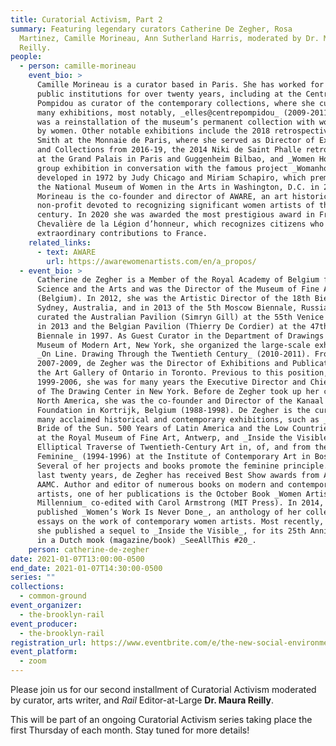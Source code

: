 ```yaml
---
title: Curatorial Activism, Part 2
summary: Featuring legendary curators Catherine De Zegher, Rosa
  Martinez, Camille Morineau, Ann Sutherland Harris, moderated by Dr. Maura
  Reilly.
people:
  - person: camille-morineau
    event_bio: >
      Camille Morineau is a curator based in Paris. She has worked for French
      public institutions for over twenty years, including at the Centre Georges
      Pompidou as curator of the contemporary collections, where she curated
      many exhibitions, most notably, _elles@centrepompidou_ (2009-2011), which
      was a reinstallation of the museum’s permanent collection with works only
      by women. Other notable exhibitions include the 2018 retrospective of Kiki
      Smith at the Monnaie de Paris, where she served as Director of Exhibitions
      and Collections from 2016-19, the 2014 Niki de Saint Phalle retrospective
      at the Grand Palais in Paris and Guggenheim Bilbao, and _Women House_, a
      group exhibition in conversation with the famous project _Womanhouse_,
      developed in 1972 by Judy Chicago and Miriam Schapiro, which premiered at
      the National Museum of Women in the Arts in Washington, D.C. in 2018.
      Morineau is the co-founder and director of AWARE, an art historical
      non-profit devoted to recognizing significant women artists of the 20th
      century. In 2020 she was awarded the most prestigious award in France, the
      Chevalière de la Légion d’honneur, which recognizes citizens who have made
      extraordinary contributions to France. 
    related_links:
      - text: AWARE
        url: https://awarewomenartists.com/en/a_propos/
  - event_bio: >
      Catherine de Zegher is a Member of the Royal Academy of Belgium for
      Science and the Arts and was the Director of the Museum of Fine Arts, Gent
      (Belgium). In 2012, she was the Artistic Director of the 18th Biennale of
      Sydney, Australia, and in 2013 of the 5th Moscow Biennale, Russia. She
      curated the Australian Pavilion (Simryn Gill) at the 55th Venice Biennale
      in 2013 and the Belgian Pavilion (Thierry De Cordier) at the 47th Venice
      Biennale in 1997. As Guest Curator in the Department of Drawings at the
      Museum of Modern Art, New York, she organized the large-scale exhibition
      _On Line. Drawing Through the Twentieth Century_ (2010-2011). From
      2007-2009, de Zegher was the Director of Exhibitions and Publications at
      the Art Gallery of Ontario in Toronto. Previous to this position, from
      1999-2006, she was for many years the Executive Director and Chief Curator
      of The Drawing Center in New York. Before de Zegher took up her career in
      North America, she was the co-founder and Director of the Kanaal Art
      Foundation in Kortrijk, Belgium (1988-1998). De Zegher is the curator of
      many acclaimed historical and contemporary exhibitions, such as _America:
      Bride of the Sun. 500 Years of Latin America and the Low Countries_ (1992)
      at the Royal Museum of Fine Art, Antwerp, and _Inside the Visible. An
      Elliptical Traverse of Twentieth-Century Art in, of, and from the
      Feminine_ (1994-1996) at the Institute of Contemporary Art in Boston.
      Several of her projects and books promote the feminine principle. In the
      last twenty years, de Zegher has received Best Show awards from AICA and
      AAMC. Author and editor of numerous books on modern and contemporary
      artists, one of her publications is the October Book _Women Artists at the
      Millennium_ co-edited with Carol Armstrong (MIT Press). In 2014, de Zegher
      published _Women’s Work Is Never Done_, an anthology of her collected
      essays on the work of contemporary women artists. Most recently, in 2020,
      she published a sequel to _Inside the Visible_, for its 25th Anniversary,
      in a Dutch mook (magazine/book) _SeeAllThis #20_.
    person: catherine-de-zegher
date: 2021-01-07T13:00:00-0500
end_date: 2021-01-07T14:30:00-0500
series: ""
collections:
  - common-ground
event_organizer:
  - the-brooklyn-rail
event_producer:
  - the-brooklyn-rail
registration_url: https://www.eventbrite.com/e/the-new-social-environment-207-curatorial-activism-part-2-tickets-134785957427
event_platform:
  - zoom
---
```

Please join us for our second installment of Curatorial Activism moderated by curator, arts writer, and *Rail* Editor-at-Large **Dr. Maura Reilly**. 

This will be part of an ongoing Curatorial Activism series taking place the first Thursday of each month. Stay tuned for more details!